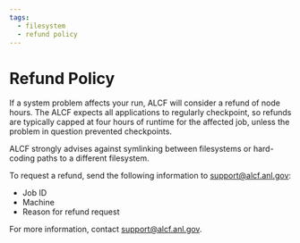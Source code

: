 ```yaml
---
tags:
  - filesystem
  - refund policy
---
```


# Refund Policy

If a system problem affects your run, ALCF will consider a refund of node hours. The ALCF expects all applications to regularly checkpoint, so refunds are typically capped at four hours of runtime for the affected job, unless the problem in question prevented checkpoints.

ALCF strongly advises against symlinking between filesystems or hard-coding paths to a different filesystem.

To request a refund, send the following information to [support@alcf.anl.gov](mailto:support@alcf.anl.gov):
- Job ID
- Machine
- Reason for refund request

For more information, contact [support@alcf.anl.gov](mailto:support@alcf.anl.gov).